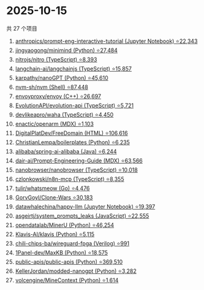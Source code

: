 # 2025-10-15

共 27 个项目

<!-- BEGIN GITHUB -->
<!-- 最后更新时间 2025-10-15 22:09:46 +0800 -->
1. [anthropics/prompt-eng-interactive-tutorial (Jupyter Notebook) ⭐22,343](https://github.com/anthropics/prompt-eng-interactive-tutorial)
1. [jingyaogong/minimind (Python) ⭐27,484](https://github.com/jingyaogong/minimind)
1. [nitrojs/nitro (TypeScript) ⭐8,393](https://github.com/nitrojs/nitro)
1. [langchain-ai/langchainjs (TypeScript) ⭐15,857](https://github.com/langchain-ai/langchainjs)
1. [karpathy/nanoGPT (Python) ⭐45,610](https://github.com/karpathy/nanoGPT)
1. [nvm-sh/nvm (Shell) ⭐87,448](https://github.com/nvm-sh/nvm)
1. [envoyproxy/envoy (C++) ⭐26,697](https://github.com/envoyproxy/envoy)
1. [EvolutionAPI/evolution-api (TypeScript) ⭐5,721](https://github.com/EvolutionAPI/evolution-api)
1. [devlikeapro/waha (TypeScript) ⭐4,450](https://github.com/devlikeapro/waha)
1. [enactic/openarm (MDX) ⭐1,103](https://github.com/enactic/openarm)
1. [DigitalPlatDev/FreeDomain (HTML) ⭐106,616](https://github.com/DigitalPlatDev/FreeDomain)
1. [ChristianLempa/boilerplates (Python) ⭐6,235](https://github.com/ChristianLempa/boilerplates)
1. [alibaba/spring-ai-alibaba (Java) ⭐6,244](https://github.com/alibaba/spring-ai-alibaba)
1. [dair-ai/Prompt-Engineering-Guide (MDX) ⭐63,566](https://github.com/dair-ai/Prompt-Engineering-Guide)
1. [nanobrowser/nanobrowser (TypeScript) ⭐10,018](https://github.com/nanobrowser/nanobrowser)
1. [czlonkowski/n8n-mcp (TypeScript) ⭐8,355](https://github.com/czlonkowski/n8n-mcp)
1. [tulir/whatsmeow (Go) ⭐4,476](https://github.com/tulir/whatsmeow)
1. [GorvGoyl/Clone-Wars ⭐30,183](https://github.com/GorvGoyl/Clone-Wars)
1. [datawhalechina/happy-llm (Jupyter Notebook) ⭐19,397](https://github.com/datawhalechina/happy-llm)
1. [asgeirtj/system_prompts_leaks (JavaScript) ⭐22,555](https://github.com/asgeirtj/system_prompts_leaks)
1. [opendatalab/MinerU (Python) ⭐46,254](https://github.com/opendatalab/MinerU)
1. [Klavis-AI/klavis (Python) ⭐5,115](https://github.com/Klavis-AI/klavis)
1. [chili-chips-ba/wireguard-fpga (Verilog) ⭐991](https://github.com/chili-chips-ba/wireguard-fpga)
1. [1Panel-dev/MaxKB (Python) ⭐18,575](https://github.com/1Panel-dev/MaxKB)
1. [public-apis/public-apis (Python) ⭐369,510](https://github.com/public-apis/public-apis)
1. [KellerJordan/modded-nanogpt (Python) ⭐3,282](https://github.com/KellerJordan/modded-nanogpt)
1. [volcengine/MineContext (Python) ⭐1,614](https://github.com/volcengine/MineContext)
<!-- END GITHUB -->